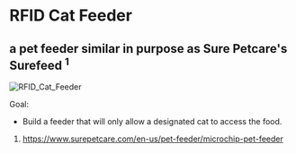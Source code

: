 # RFID Cat Feeder
## a pet feeder similar in purpose as Sure Petcare's Surefeed <sup>1</sup> 

![RFID_Cat_Feeder](/Images/RFID_Cat_Feeder.png?raw=true "RFID Cat Feeder")

Goal:
+ Build a feeder that will only allow a designated cat to access the food.

1. https://www.surepetcare.com/en-us/pet-feeder/microchip-pet-feeder
